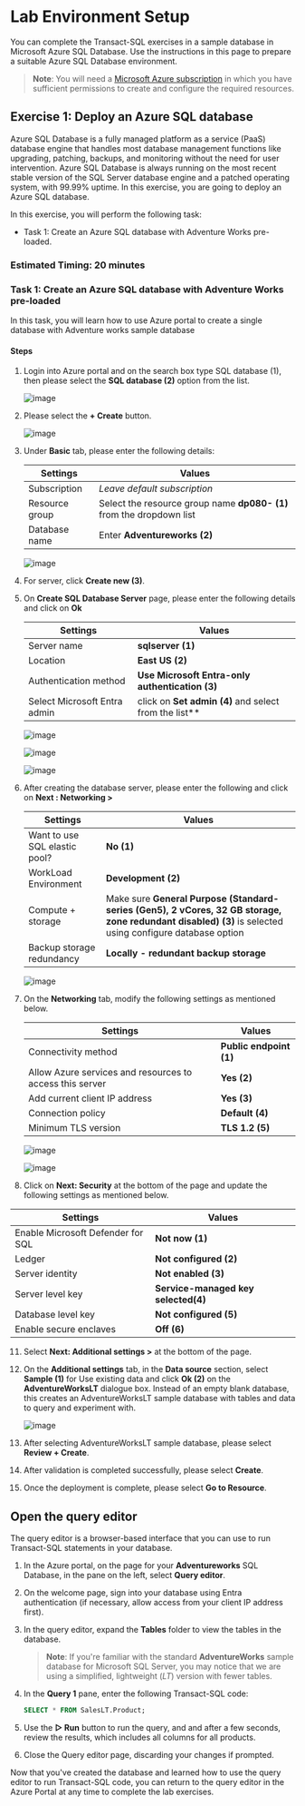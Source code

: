 # Lab Environment Setup

You can complete the Transact-SQL exercises in a sample database in Microsoft Azure SQL Database. Use the instructions in this page to prepare a suitable Azure SQL Database environment.

> **Note**: You will need a [Microsoft Azure subscription](https://azure.microsoft.com/free) in which you have sufficient permissions to create and configure the required resources.

## Exercise 1: Deploy an Azure SQL database

Azure SQL Database is a fully managed platform as a service (PaaS) database engine that handles most database management functions like upgrading, patching, backups, and monitoring without the need for user intervention. Azure SQL Database is always running on the most recent stable version of the SQL Server database engine and a patched operating system, with 99.99% uptime. In this exercise, you are going to deploy an Azure SQL database. 

In this exercise, you will perform the following task:

+ Task 1: Create an Azure SQL database with Adventure Works pre-loaded.

### Estimated Timing: 20 minutes

### Task 1: Create an Azure SQL database with Adventure Works pre-loaded

In this task, you will learn how to use Azure portal to create a single database with Adventure works sample database

#### Steps

1. Login into Azure portal and on the search box type SQL database (1), then please select the **SQL database (2)** option from the list.

   ![image](../media/Nimage-38.png)

2. Please select the **+ Create** button.

   ![image](../media/Nimage-39.png)


3. Under **Basic** tab, please enter the following details:

    | Settings | Values |
    |  -- | -- |
    | Subscription | *Leave default subscription* |
    | Resource group | Select the resource group name **dp080-<inject key="DeploymentID" enableCopy="false"/> (1)** from the dropdown list |
    | Database name | Enter **Adventureworks (2)** |
   
    ![image](../media/set1n.png) 

4. For server, click **Create new (3)**.

5. On **Create SQL Database Server** page, please enter the following details and click on **Ok**

    | Settings | Values |
    |  -- | -- |      
    | Server name | **sqlserver<inject key="DeploymentID" enableCopy="false"/> (1)** |
    | Location | **East US (2)** |
    | Authentication method | **Use Microsoft Entra-only authentication (3)** |
    | Select Microsoft Entra admin | click on **Set admin (4)** and select **<inject key="AzureAdUserEmail"></inject>** from the list** |
    

    ![image](../media/set2n.png)   

    ![image](../media/set3n.png)  

    ![image](../media/set4n.png)  

7. After creating the database server, please enter the following and click on **Next : Networking >**

    | Settings | Values |
    |  -- | -- |      
    | Want to use SQL elastic pool? | **No (1)** |    |
    | WorkLoad Environment | **Development (2)** |    |
    | Compute + storage | Make sure **General Purpose (Standard-series (Gen5), 2 vCores, 32 GB storage, zone redundant disabled) (3)** is selected using configure database option   |
    | Backup storage redundancy |  **Locally - redundant backup storage** |
    

    ![image](../media/set5n.png)
 
9. On the **Networking** tab, modify the following settings as mentioned below.
   
    | Settings | Values |
    |----------|--------|
    |Connectivity method | **Public endpoint (1)** |
    |Allow Azure services and resources to access this server | **Yes (2)** |
    | Add current client IP address | **Yes (3)**  |
    | Connection policy | **Default (4)** |
    | Minimum TLS version | **TLS 1.2 (5)** |

    ![image](../media/set6n.png)

    ![image](../media/set7n.png)

10. Click on **Next: Security** at the bottom of the page and update the following settings as mentioned below.

   | Settings | Values |
   |----------|--------|
   | Enable Microsoft Defender for SQL | **Not now (1)** |
   | Ledger | **Not configured (2)**  |
   | Server identity | **Not enabled (3)** |
   | Server level key | **Service-managed key selected(4)** |
   | Database level key | **Not configured (5)** |
   | Enable secure enclaves | **Off (6)** |

11. Select **Next: Additional settings >** at the bottom of the page.

12. On the **Additional settings** tab, in the **Data source** section, select **Sample (1)** for Use existing data and click **Ok (2)** on the **AdventureWorksLT** dialogue box. Instead of an empty blank database, this creates an AdventureWorksLT sample database with tables and data to query and experiment with.

    ![image](../media/Nimage-42.png)

13. After selecting AdventureWorksLT sample database, please select **Review + Create**.

14. After validation is completed successfully, please select **Create**.
 
15. Once the deployment is complete, please select **Go to Resource**.

## Open the query editor

The query editor is a browser-based interface that you can use to run Transact-SQL statements in your database.

1. In the Azure portal, on the page for your **Adventureworks** SQL Database, in the pane on the left, select **Query editor**.
1. On the welcome page, sign into your database using Entra authentication (if necessary, allow access from your client IP address first).
1. In the query editor, expand the **Tables** folder to view the tables in the database.

    > **Note**: If you're familiar with the standard **AdventureWorks** sample database for Microsoft SQL Server, you may notice that we are using a simplified, lightweight (*LT*) version with fewer tables.

1. In the **Query 1** pane, enter the following Transact-SQL code:

    ```sql
    SELECT * FROM SalesLT.Product;
    ```

1. Use the **&#9655; Run** button to run the query, and and after a few seconds, review the results, which includes all columns for all products.
1. Close the Query editor page, discarding your changes if prompted.

Now that you've created the database and learned how to use the query editor to run Transact-SQL code, you can return to the query editor in the Azure Portal at any time to complete the lab exercises.


